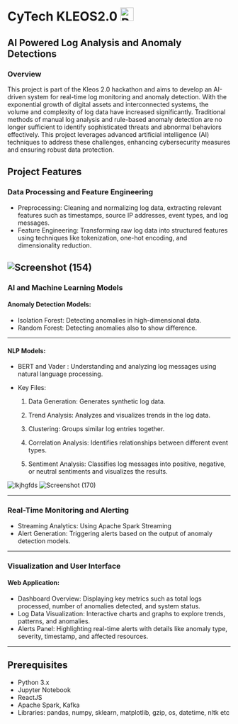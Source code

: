 # CyTech KLEOS2.0 <img src="https://raw.githubusercontent.com/Tarikul-Islam-Anik/Animated-Fluent-Emojis/master/Emojis/Travel%20and%20places/Rocket.png" alt="Rocket" width="30" height="30" /> 
## AI Powered Log Analysis and Anomaly Detections 
### Overview
This project is part of the Kleos 2.0 hackathon and aims to develop an AI-driven system for real-time log monitoring and anomaly detection. With the exponential growth of digital assets and interconnected systems, the volume and complexity of log data have increased significantly. Traditional methods of manual log analysis and rule-based anomaly detection are no longer sufficient to identify sophisticated threats and abnormal behaviors effectively. This project leverages advanced artificial intelligence (AI) techniques to address these challenges, enhancing cybersecurity measures and ensuring robust data protection.
## Project Features
### Data Processing and Feature Engineering
- Preprocessing: Cleaning and normalizing log data, extracting relevant features such as timestamps, source IP addresses, event types, and log messages.
- Feature Engineering: Transforming raw log data into structured features using techniques like tokenization, one-hot encoding, and dimensionality reduction.
  
![Screenshot (154)](https://github.com/Satharva2004/CyTech_LogDetectionsAI_KLEOS2.0/assets/84018291/c3e704df-8b83-46fa-a346-d5e8b522cb94)
----

### AI and Machine Learning Models
#### Anomaly Detection Models:
- Isolation Forest: Detecting anomalies in high-dimensional data.
- Random Forest: Detecting anomalies also to show difference.
---

#### NLP Models:
- BERT and Vader : Understanding and analyzing log messages using natural language processing.
- Key Files:
  
  1. Data Generation: Generates synthetic log data.
     
  2. Trend Analysis: Analyzes and visualizes trends in the log data.

  3. Clustering: Groups similar log entries together.
  
  4. Correlation Analysis: Identifies relationships between different event types.
  
  5. Sentiment Analysis: Classifies log messages into positive, negative, or neutral sentiments and visualizes the results.
 
![lkjhgfds](https://github.com/Satharva2004/CyTech_LogDetectionsAI_KLEOS2.0/assets/84018291/ff41a1af-239c-485e-a565-8229ba2ed841)
![Screenshot (170)](https://github.com/Satharva2004/CyTech_LogDetectionsAI_KLEOS2.0/assets/84018291/16fd936d-dabe-484d-8f17-42a3e03cf7fc)

---
### Real-Time Monitoring and Alerting
- Streaming Analytics: Using Apache Spark Streaming
- Alert Generation: Triggering alerts based on the output of anomaly detection models.
---
### Visualization and User Interface
#### Web Application:
- Dashboard Overview: Displaying key metrics such as total logs processed, number of anomalies detected, and system status.
- Log Data Visualization: Interactive charts and graphs to explore trends, patterns, and anomalies.
- Alerts Panel: Highlighting real-time alerts with details like anomaly type, severity, timestamp, and affected resources.
---

## Prerequisites
- Python 3.x
- Jupyter Notebook
- ReactJS
- Apache Spark, Kafka
- Libraries: pandas, numpy, sklearn, matplotlib, gzip, os, datetime, nltk etc
